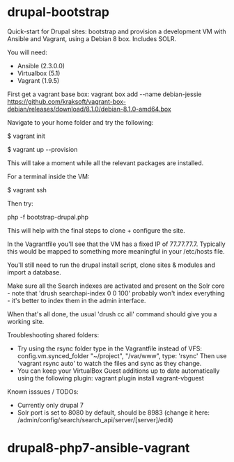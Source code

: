 # drupal-bootstrap
Quick-start for Drupal sites: bootstrap and provision a development VM with Ansible and Vagrant, using a Debian 8 box. Includes SOLR.

You will need:
- Ansible (2.3.0.0)
- Virtualbox (5.1)
- Vagrant (1.9.5)

First get a vagrant base box:
vagrant box add --name debian-jessie https://github.com/kraksoft/vagrant-box-debian/releases/download/8.1.0/debian-8.1.0-amd64.box

Navigate to your home folder and try the following:

$ vagrant init

$ vagrant up --provision

This will take a moment while all the relevant packages are installed.

For a terminal inside the VM:

$ vagrant ssh

Then try:

php -f bootstrap-drupal.php

This will help with the final steps to clone + configure the site.

In the Vagrantfile you'll see that the VM has a fixed IP of 77.77.77.7.
Typically this would be mapped to something more meaningful in your /etc/hosts file.

You'll still need to run the drupal install script, clone sites & modules and import a database.

Make sure all the Search indexes are activated and present on the Solr core - note that 'drush searchapi-index 0 0 100' probably won't index everything - it's better to index them in the admin interface.

When that's all done, the usual 'drush cc all' command should give you a working site.

Troubleshooting shared folders:
- Try using the rsync folder type in the Vagrantfile instead of VFS:
  config.vm.synced_folder "~/project", "/var/www", type: 'rsync'
  Then use 'vagrant rsync auto' to watch the files and sync as they change.
- You can keep your VirtualBox Guest additions up to date automatically using the following plugin:
  vagrant plugin install vagrant-vbguest

Known isssues / TODOs:
- Currently only drupal 7
- Solr port is set to 8080 by default, should be 8983 (change it here: /admin/config/search/search_api/server/[server]/edit)
# drupal8-php7-ansible-vagrant
